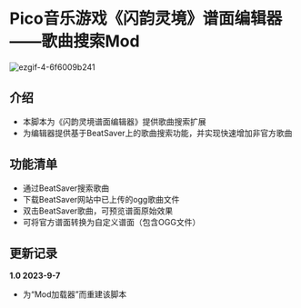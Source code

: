 # Pico音乐游戏《闪韵灵境》谱面编辑器——歌曲搜索Mod

![ezgif-4-6f6009b241](https://user-images.githubusercontent.com/51113234/222642553-81123dc7-3479-46f8-8a22-7665f8ad3653.gif)

## 介绍
 - 本脚本为《闪韵灵境谱面编辑器》提供歌曲搜索扩展
 - 为编辑器提供基于BeatSaver上的歌曲搜索功能，并实现快速增加非官方歌曲

## 功能清单
 - 通过BeatSaver搜索歌曲
 - 下载BeatSaver网站中已上传的ogg歌曲文件
 - 双击BeatSaver歌曲，可预览谱面原始效果
 - 可将官方谱面转换为自定义谱面（包含OGG文件）


## 更新记录

**1.0 2023-9-7**
 - 为“Mod加载器”而重建该脚本
